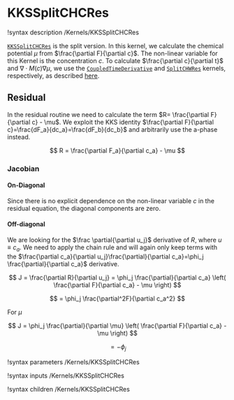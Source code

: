 # KKSSplitCHCRes
!syntax description /Kernels/KKSSplitCHCRes

[`KKSSplitCHCRes`](/KKSSplitCHCRes.md) is the split version. In this kernel, we calculate the chemical potential
$\mu$ from $\frac{\partial F}{\partial c}$. The non-linear variable for this Kernel
is the concentration $c$. To calculate $\frac{\partial c}{\partial t}$ and
$\nabla \cdot M(c) \nabla \mu$, we use the [`CoupledTimeDerivative`](framework/CoupledTimeDerivative.md) and
[`SplitCHWRes`](phase_field/SplitCHWRes.md) kernels, respectively, as described [here](phase_field/Phase_Field_Equations.md).

## Residual

In the residual routine we need to calculate the term $R= \frac{\partial F}{\partial c} - \mu$.
We exploit the KKS identity $\frac{\partial F}{\partial c}=\frac{dF_a}{dc_a}=\frac{dF_b}{dc_b}$
and arbitrarily use the a-phase instead.

$$
R = \frac{\partial F_a}{\partial c_a} - \mu
$$

### Jacobian

#### On-Diagonal

Since there is no explicit dependence on the non-linear variable $c$ in the residual
equation, the diagonal components are zero.

#### Off-diagonal

We are looking for the $\frac \partial{\partial u_j}$ derivative of $R$, where
$u\equiv c_a$. We need to apply the chain rule and will again only keep terms
with the $\frac{\partial c_a}{\partial u_j}\frac{\partial}{\partial c_a}=\phi_j \frac{\partial}{\partial c_a}$
derivative.

$$
J = \frac{\partial R}{\partial u_j} = \phi_j \frac{\partial}{\partial c_a} \left( \frac{\partial F}{\partial c_a} - \mu \right)
$$

$$
= \phi_j  \frac{\partial^2F}{\partial c_a^2}
$$

For $\mu$

$$
J = \phi_j \frac{\partial}{\partial \mu} \left( \frac{\partial F}{\partial c_a} - \mu \right)
$$

$$
= -\phi_j
$$

!syntax parameters /Kernels/KKSSplitCHCRes

!syntax inputs /Kernels/KKSSplitCHCRes

!syntax children /Kernels/KKSSplitCHCRes
